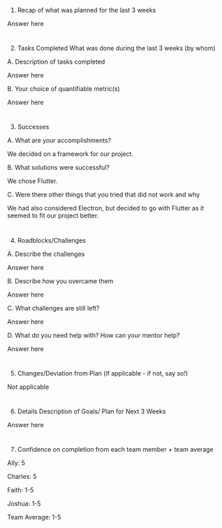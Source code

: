 1. Recap of what was planned for the last 3 weeks

Answer here
#
2. Tasks Completed What was done during the last 3 weeks (by whom)

A. Description of tasks completed

Answer here

B. Your choice of quantifiable metric(s)

Answer here
#
3. Successes

A. What are your accomplishments?

We decided on a framework for our project.

B. What solutions were successful?

We chose Flutter.

C. Were there other things that you tried that did not work and why

We had also considered Electron, but decided to go with Flutter as it seemed to fit our project better.
#
4. Roadblocks/Challenges

A. Describe the challenges

Answer here

B. Describe how you overcame them

Answer here

C. What challenges are still left?

Answer here

D. What do you need help with? How can your mentor help?

Answer here
#
5. Changes/Deviation from Plan (if applicable - if not, say so!)

Not applicable
#
6. Details Description of Goals/ Plan for Next 3 Weeks

Answer here
#
7. Confidence on completion from each team member + team average

Ally:
5

Charles:
5

Faith:
1-5

Joshua:
1-5

Team Average:
1-5
